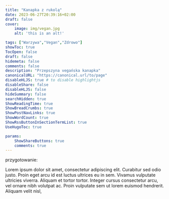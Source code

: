 ```yaml
---
title: "Kanapka z rukolą"
date: 2023-06-27T20:39:16+02:00
draft: false
cover:
    image: img/vegan.jpg
    alt: 'this is an alt!'

tags: ["Warzywa","Vegan","Zdrowo"]   
showToc: true
TocOpen: false
draft: false
hidemeta: false
comments: false
description: "Przepszyna vegańska kanapka"
canonicalURL: "https://canonical.url/to/page"
disableHLJS: true # to disable highlightjs
disableShare: false
disableHLJS: false
hideSummary: false
searchHidden: true
ShowReadingTime: true
ShowBreadCrumbs: true
ShowPostNavLinks: true
ShowWordCount: true
ShowRssButtonInSectionTermList: true
UseHugoToc: true

params:
    ShowShareButtons: true
    comments: true
---
```


przygotowanie:

Lorem ipsum dolor sit amet, consectetur adipiscing elit. Curabitur sed odio justo. Proin eget arcu id est luctus ultrices eu in sem. Vivamus vulputate ultricies viverra. Aliquam et tortor tortor. Integer cursus consectetur arcu, vel ornare nibh volutpat ac. Proin vulputate sem ut lorem euismod hendrerit. Aliquam velit nisl,